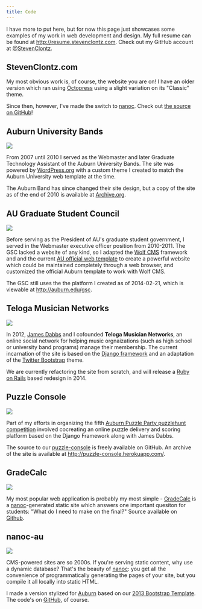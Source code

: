 ```yaml
---
title: Code
---
```


I have more to put here, but for now this page just showcases some examples of my work in web development and design. My full resume can be found at <http://resume.stevenclontz.com>. Check out my GitHub account at [@StevenClontz](http://github.com/StevenClontz).

## StevenClontz.com

My most obvious work is, of course, the website you are on! I have an older
version which ran using [Octopress](http://octopress.org/) using a slight 
variation on its "Classic" theme. 

Since then, however, I've made the switch to [nanoc](http://nanoc.ws).
Check out 
[the source on GitHub](http://github.com/StevenClontz/StevenClontz.com)!

## Auburn University Bands

[![](http://i.imgur.com/cOgUUhu.png)](https://web.archive.org/web/20101231000533/http://band.auburn.edu/)

From 2007 until 2010 I served as the Webmaster and later Graduate Technology Assistant of the Auburn University Bands. The site was powered by [WordPress.org](http://wordpress.org/) with a custom theme I created to match the Auburn University web template at the time.

The Auburn Band has since changed their site design, but a copy of the site as of the end of 2010 is available at [Archive.org](https://web.archive.org/web/20101231000533/http://band.auburn.edu/).

## AU Graduate Student Council

[![](http://i.imgur.com/1LB4jrc.png)](http://auburn.edu/gsc)

Before serving as the President of AU's graduate student government, I served 
in the Webmaster executive officer position from 2010-2011. The GSC lacked a 
website of any kind, so I adapted the [Wolf CMS](http://www.wolfcms.org/) 
framework and and the current 
[AU official web template](http://www.auburn.edu/template/) to create a 
powerful website which could be maintained completely through a web browser, 
and customized the official Auburn template to work with Wolf CMS.

The GSC still uses the the platform I created as of 2014-02-21, which is 
viewable at <http://auburn.edu/gsc>.

## Teloga Musician Networks

[![](http://i.imgur.com/mISPIsL.png)](https://www.teloga.com)

In 2012, [James Dabbs](http://www.jdabbs.com) and I cofounded **Teloga Musician Networks**, an online social network for helping music orgnaizations (such as high school or university band programs) manage their membership. The current incarnation of the site is based on the [Django framework](https://www.djangoproject.com/) and an adaptation of the [Twitter Bootstrap](http://twitter.github.com/bootstrap/) theme.

We are currently refactoring the site from scratch, and will release a [Ruby on Rails](http://rubyonrails.org/) based redesign in 2014.

## Puzzle Console

[![](http://i.imgur.com/24PZs9Z.png)](https://github.com/jamesdabbs/puzzle-console)

Part of my efforts in organizing the fifth [Auburn Puzzle Party puzzlehunt competition](http://auburnpuzzleparty.wikia.com/wiki/APP5) involved cocreating an online puzzle delivery and scoring platform based on the Django Framework along with James Dabbs.

The source to our [puzzle-console](https://github.com/jamesdabbs/puzzle-console) is freely available on GitHub. An archive of the site is available at <http://puzzle-console.herokuapp.com/>.

## GradeCalc

[![](http://i.imgur.com/DEiiWaH.png)](http://gradecalc.stevenclontz.com)

My most popular web application is probably my most simple - [GradeCalc](http://gradecalc.stevenclontz.com) is a [nanoc](http://nanoc.ws)-generated static site which answers one important quesiton for students: "What do I need to make on the final?" Source available on [Github](http://github.com/StevenClontz/GradeCalc).

## nanoc-au

[![](http://i.imgur.com/Pl532Nh.png)](http://stevenclontz.github.io/nanoc-au)

CMS-powered sites are so 2000s. If you're serving static content, why use
a dynamic database? That's the beauty of [nanoc](http://nanoc.ws): you get
all the convenience of programmatically generating the pages of your site,
but you compile it all locally into static HTML.

I made a version stylized for [Auburn](http://stevenclontz.github.io/nanoc-au)
based on our [2013 Bootstrap Template](http://www.auburn.edu/template/2013/).
The code's on [GitHub](http://github.com/StevenClontz/nanoc-au), of course.